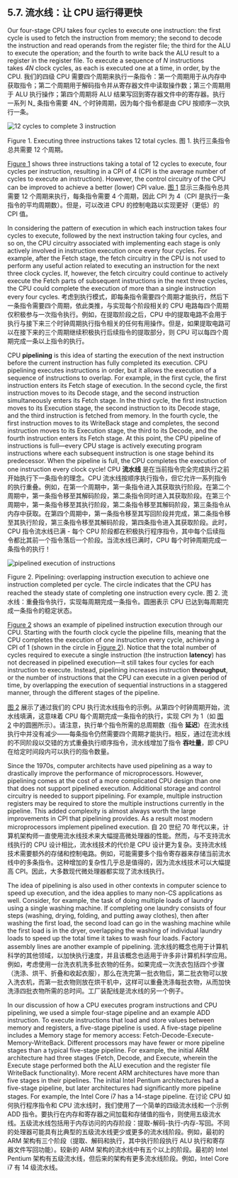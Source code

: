 ## 5.7. 流水线：让 CPU 运行得更快

Our four-stage CPU takes four cycles to execute one instruction: the first cycle is used to fetch the instruction from memory; the second to decode the instruction and read operands from the register file; the third for the ALU to execute the operation; and the fourth to write back the ALU result to a register in the register file. To execute a sequence of _N_ instructions takes _4N_ clock cycles, as each is executed one at a time, in order, by the CPU.
我们的四级 CPU 需要四个周期来执行一条指令：第一个周期用于从内存中获取指令；第二个周期用于解码指令并从寄存器文件中读取操作数；第三个周期用于 ALU 执行操作；第四个周期将 ALU 结果写回到寄存器文件中的寄存器。执行一系列 N_ 条指令需要 4N_ 个时钟周期，因为每个指令都是由 CPU 按顺序一次执行一条。

![12 cycles to complete 3 instruction](https://diveintosystems.org/book/C5-Arch/_images/4instrcycles.png)

Figure 1. Executing three instructions takes 12 total cycles.
图 1. 执行三条指令总共需要 12 个周期。

[Figure 1](https://diveintosystems.org/book/C5-Arch/pipelining.html#Fig4cyclestoinstr) shows three instructions taking a total of 12 cycles to execute, four cycles per instruction, resulting in a CPI of 4 (CPI is the average number of cycles to execute an instruction). However, the control circuitry of the CPU can be improved to achieve a better (lower) CPI value.
[图 1](https://diveintosystems.org/book/C5-Arch/pipelining.html#Fig4cyclestoinstr) 显示三条指令总共需要 12 个周期来执行，每条指令需要 4 个周期，因此 CPI 为 4（CPI 是执行一条指令的平均周期数）。但是，可以改进 CPU 的控制电路以实现更好（更低）的 CPI 值。

In considering the pattern of execution in which each instruction takes four cycles to execute, followed by the next instruction taking four cycles, and so on, the CPU circuitry associated with implementing each stage is only actively involved in instruction execution once every four cycles. For example, after the Fetch stage, the fetch circuitry in the CPU is not used to perform any useful action related to executing an instruction for the next three clock cycles. If, however, the fetch circuitry could continue to actively execute the Fetch parts of subsequent instructions in the next three cycles, the CPU could complete the execution of more than a single instruction every four cycles.
考虑到执行模式，即每条指令需要四个周期才能执行，然后下一条指令需要四个周期，依此类推，与实现每个阶段相关的 CPU 电路每四个周期仅积极参与一次指令执行。例如，在提取阶段之后，CPU 中的提取电路不会用于执行与接下来三个时钟周期执行指令相关的任何有用操作。但是，如果提取电路可以在接下来的三个周期继续积极执行后续指令的提取部分，则 CPU 可以每四个周期完成一条以上指令的执行。

CPU **pipelining** is this idea of starting the execution of the next instruction before the current instruction has fully completed its execution. CPU pipelining executes instructions in order, but it allows the execution of a sequence of instructions to overlap. For example, in the first cycle, the first instruction enters its Fetch stage of execution. In the second cycle, the first instruction moves to its Decode stage, and the second instruction simultaneously enters its Fetch stage. In the third cycle, the first instruction moves to its Execution stage, the second instruction to its Decode stage, and the third instruction is fetched from memory. In the fourth cycle, the first instruction moves to its WriteBack stage and completes, the second instruction moves to its Execution stage, the third to its Decode, and the fourth instruction enters its Fetch stage. At this point, the CPU pipeline of instructions is full—​every CPU stage is actively executing program instructions where each subsequent instruction is one stage behind its predecessor. When the pipeline is full, the CPU completes the execution of one instruction every clock cycle!
CPU **流水线** 是在当前指令完全完成执行之前开始执行下一条指令的理念。CPU 流水线按顺序执行指令，但它允许一系列指令的执行重叠。例如，在第一个周期中，第一条指令进入其获取执行阶段。在第二个周期中，第一条指令移至其解码阶段，第二条指令同时进入其获取阶段。在第三个周期中，第一条指令移至其执行阶段，第二条指令移至其解码阶段，第三条指令从内存中获取。在第四个周期中，第一条指令移至其写回阶段并完成，第二条指令移至其执行阶段，第三条指令移至其解码阶段，第四条指令进入其获取阶段。此时，CPU 指令流水线已满 - 每个 CPU 阶段都在积极执行程序指令，其中每个后续指令都比其前一个指令落后一个阶段。当流水线已满时，CPU 每个时钟周期完成一条指令的执行！

![pipelined execution of instructions](https://diveintosystems.org/book/C5-Arch/_images/pipeline.png)

Figure 2. Pipelining: overlapping instruction execution to achieve one instruction completed per cycle. The circle indicates that the CPU has reached the steady state of completing one instruction every cycle.
图 2. 流水线：重叠指令执行，实现每周期完成一条指令。圆圈表示 CPU 已达到每周期完成一条指令的稳定状态。

[Figure 2](https://diveintosystems.org/book/C5-Arch/pipelining.html#Figpipeling) shows an example of pipelined instruction execution through our CPU. Starting with the fourth clock cycle the pipeline fills, meaning that the CPU completes the execution of one instruction every cycle, achieving a CPI of 1 (shown in the circle in [Figure 2](https://diveintosystems.org/book/C5-Arch/pipelining.html#Figpipeling)). Notice that the total number of cycles required to execute a single instruction (the instruction **latency**) has not decreased in pipelined execution—​it still takes four cycles for each instruction to execute. Instead, pipelining increases instruction **throughput**, or the number of instructions that the CPU can execute in a given period of time, by overlapping the execution of sequential instructions in a staggered manner, through the different stages of the pipeline.

[图 2](https://diveintosystems.org/book/C5-Arch/pipelining.html#Figpipeling) 展示了通过我们的 CPU 执行流水线指令的示例。从第四个时钟周期开始，流水线填满，这意味着 CPU 每个周期完成一条指令的执行，实现 CPI 为 1（如 [图 2](https://diveintosystems.org/book/C5-Arch/pipelining.html#Figpipeling) 中的圆圈所示）。请注意，执行单个指令所需的总周期数（指令 **延迟**）在流水线执行中并没有减少——每条指令仍然需要四个周期才能执行。相反，通过在流水线的不同阶段以交错的方式重叠执行顺序指令，流水线增加了指令 **吞吐量**，即 CPU 在给定时间段内可以执行的指令数量。

Since the 1970s, computer architects have used pipelining as a way to drastically improve the performance of microprocessors. However, pipelining comes at the cost of a more complicated CPU design than one that does not support pipelined execution. Additional storage and control circuitry is needed to support pipelining. For example, multiple instruction registers may be required to store the multiple instructions currently in the pipeline. This added complexity is almost always worth the large improvements in CPI that pipelining provides. As a result most modern microprocessors implement pipelined execution.
自 20 世纪 70 年代以来，计算机架构师一直使用流水线技术来大幅提高微处理器的性能。然而，与不支持流水线执行的 CPU 设计相比，流水线技术的代价是 CPU 设计更为复杂。支持流水线技术需要额外的存储和控制电路。例如，可能需要多个指令寄存器来存储当前流水线中的多条指令。这种增加的复杂性几乎总是值得的，因为流水线技术可以大幅提高 CPI。因此，大多数现代微处理器都实现了流水线执行。

The idea of pipelining is also used in other contexts in computer science to speed up execution, and the idea applies to many non-CS applications as well. Consider, for example, the task of doing multiple loads of laundry using a single washing machine. If completing one laundry consists of four steps (washing, drying, folding, and putting away clothes), then after washing the first load, the second load can go in the washing machine while the first load is in the dryer, overlapping the washing of individual laundry loads to speed up the total time it takes to wash four loads. Factory assembly lines are another example of pipelining.
流水线的概念也用于计算机科学的其他领域，以加快执行速度，并且该概念也适用于许多非计算机科学应用。例如，考虑使用一台洗衣机洗多批衣物的任务。如果完成一次洗衣包括四个步骤（洗涤、烘干、折叠和收起衣服），那么在洗完第一批衣物后，第二批衣物可以放入洗衣机，而第一批衣物则放在烘干机中，这样可以重叠洗涤每批衣物，从而加快洗涤四批衣物所需的总时间。工厂装配线是流水线的另一个例子。

In our discussion of how a CPU executes program instructions and CPU pipelining, we used a simple four-stage pipeline and an example ADD instruction. To execute instructions that load and store values between memory and registers, a five-stage pipeline is used. A five-stage pipeline includes a Memory stage for memory access: Fetch-Decode-Execute-Memory-WriteBack. Different processors may have fewer or more pipeline stages than a typical five-stage pipeline. For example, the initial ARM architecture had three stages (Fetch, Decode, and Execute, wherein the Execute stage performed both the ALU execution and the register file WriteBack functionality). More recent ARM architectures have more than five stages in their pipelines. The initial Intel Pentium architectures had a five-stage pipeline, but later architectures had significantly more pipeline stages. For example, the Intel Core i7 has a 14-stage pipeline.
在讨论 CPU 如何执行程序指令和 CPU 流水线时，我们使用了一个简单的四级流水线和一个示例 ADD 指令。要执行在内存和寄存器之间加载和存储值的指令，则使用五级流水线。五级流水线包括用于内存访问的内存阶段：提取-解码-执行-内存-写回。不同的处理器可能具有比典型的五级流水线更少或更多的流水线阶段。例如，最初的 ARM 架构有三个阶段（提取、解码和执行，其中执行阶段执行 ALU 执行和寄存器文件写回功能）。较新的 ARM 架构的流水线中有五个以上的阶段。最初的 Intel Pentium 架构有五级流水线，但后来的架构有更多流水线阶段。例如，Intel Core i7 有 14 级流水线。